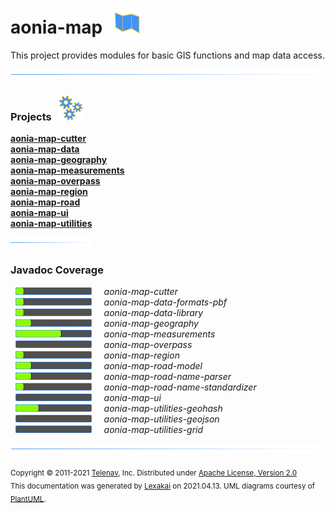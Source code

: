 # aonia-map &nbsp;&nbsp;![](documentation/images/map-40.png)

This project provides modules for basic GIS functions and map data access.

![](documentation/images/horizontal-line.png)

[//]: # (start-user-text)



[//]: # (end-user-text)

### Projects &nbsp; ![](documentation/images/gears-40.png)

[**aonia-map-cutter**](cutter/README.md)  
[**aonia-map-data**](data/README.md)  
[**aonia-map-geography**](geography/README.md)  
[**aonia-map-measurements**](measurements/README.md)  
[**aonia-map-overpass**](overpass/README.md)  
[**aonia-map-region**](region/README.md)  
[**aonia-map-road**](road/README.md)  
[**aonia-map-ui**](ui/README.md)  
[**aonia-map-utilities**](utilities/README.md)  

![](documentation/images/short-horizontal-line.png)

### Javadoc Coverage

&nbsp;  ![](documentation/images/meter-10-12.png) &nbsp; &nbsp; *aonia-map-cutter*  
&nbsp;  ![](documentation/images/meter-10-12.png) &nbsp; &nbsp; *aonia-map-data-formats-pbf*  
&nbsp;  ![](documentation/images/meter-10-12.png) &nbsp; &nbsp; *aonia-map-data-library*  
&nbsp;  ![](documentation/images/meter-20-12.png) &nbsp; &nbsp; *aonia-map-geography*  
&nbsp;  ![](documentation/images/meter-60-12.png) &nbsp; &nbsp; *aonia-map-measurements*  
&nbsp;  ![](documentation/images/meter-0-12.png) &nbsp; &nbsp; *aonia-map-overpass*  
&nbsp;  ![](documentation/images/meter-10-12.png) &nbsp; &nbsp; *aonia-map-region*  
&nbsp;  ![](documentation/images/meter-20-12.png) &nbsp; &nbsp; *aonia-map-road-model*  
&nbsp;  ![](documentation/images/meter-20-12.png) &nbsp; &nbsp; *aonia-map-road-name-parser*  
&nbsp;  ![](documentation/images/meter-10-12.png) &nbsp; &nbsp; *aonia-map-road-name-standardizer*  
&nbsp;  ![](documentation/images/meter-0-12.png) &nbsp; &nbsp; *aonia-map-ui*  
&nbsp;  ![](documentation/images/meter-30-12.png) &nbsp; &nbsp; *aonia-map-utilities-geohash*  
&nbsp;  ![](documentation/images/meter-0-12.png) &nbsp; &nbsp; *aonia-map-utilities-geojson*  
&nbsp;  ![](documentation/images/meter-0-12.png) &nbsp; &nbsp; *aonia-map-utilities-grid*

[//]: # (start-user-text)



[//]: # (end-user-text)

![](documentation/images/horizontal-line.png)

<sub>Copyright &#169; 2011-2021 [Telenav](http://telenav.com), Inc. Distributed under [Apache License, Version 2.0](LICENSE)</sub>  
<sub>This documentation was generated by [Lexakai](https://github.com/Telenav/lexakai) on 2021.04.13. UML diagrams courtesy
of [PlantUML](http://plantuml.com).</sub>
